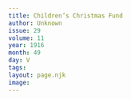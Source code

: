 ```yaml
---
title: Children’s Christmas Fund
author: Unknown
issue: 29
volume: 11
year: 1916
month: 49
day: V
tags:
layout: page.njk
image:
---
```

